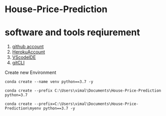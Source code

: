 # House-Price-Prediction

# software and tools reqiurement

1. [github account](https://github.com/vimalkantht)
2. [HerokuAccount](https://heroku.com)
3. [VScodeIDE](http://code.siualstudio.com/)
3. [gitCLI]()


Create new Environment 

```
conda create --name venv python==3.7 -y

conda create --prefix C:\Users\vimal\Documents\House-Price-Prediction python=3.7

conda create --prefix=C:\Users\vimal\Documents\House-Price-Prediction\myenv python==3.7 -y

```